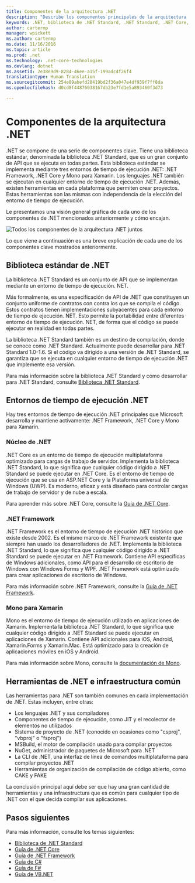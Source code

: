 ```yaml
---
title: Componentes de la arquitectura .NET
description: "Describe los componentes principales de la arquitectura .NET, como la biblioteca .NET Standard, los entornos de tiempo de ejecución .NET y las herramientas."
keywords: .NET, biblioteca de .NET Standard, .NET Standard, .NET Core, .NET Framework, Xamarin, MSBuild, C#, F#, VB, compiladores
author: cartermp
manager: wpickett
ms.author: cartermp
ms.date: 11/16/2016
ms.topic: article
ms.prod: .net
ms.technology: .net-core-technologies
ms.devlang: dotnet
ms.assetid: 2e38e9d9-8284-46ee-a15f-199adc4f26f4
translationtype: Human Translation
ms.sourcegitcommit: 254e89abefd28419bd2f36a047e4df939f7ff8da
ms.openlocfilehash: d0cd8f44876038167db23e7fd1e5a893460f3d73

---
```


# <a name="net-architectural-components"></a>Componentes de la arquitectura .NET

.NET se compone de una serie de componentes clave.  Tiene una biblioteca estándar, denominada la biblioteca .NET Standard, que es un gran conjunto de API que se ejecuta en todas partes.  Esta biblioteca estándar se implementa mediante tres entornos de tiempo de ejecución .NET: .NET Framework, .NET Core y Mono para Xamarin.  Los lenguajes .NET también se ejecutan en cualquier entorno de tiempo de ejecución .NET.  Además, existen herramientas en cada plataforma que permiten crear proyectos.  Estas herramientas son las mismas con independencia de la elección del entorno de tiempo de ejecución.

Le presentamos una visión general gráfica de cada uno de los componentes de .NET mencionados anteriormente y cómo encajan.

![Todos los componentes de la arquitectura .NET juntos](media/components.png)

Lo que viene a continuación es una breve explicación de cada uno de los componentes clave mostrados anteriormente.  

## <a name="net-standard-library"></a>Biblioteca estándar de .NET

La biblioteca .NET Standard es un conjunto de API que se implementan mediante un entorno de tiempo de ejecución. NET.

Más formalmente, es una especificación de API de .NET que constituyen un conjunto uniforme de contratos con contra los que se compila el código.  Estos contratos tienen implementaciones subyacentes para cada entorno de tiempo de ejecución. NET.  Esto permite la portabilidad entre diferentes entorno de tiempo de ejecución. NET, de forma que el código se puede ejecutar en realidad en todas partes.

La biblioteca .NET Standard también es un destino de compilación, donde se conoce como .NET Standard.  Actualmente puede desarrollar para .NET Standard 1.0-1.6.  Si el código va dirigido a una versión de .NET Standard, se garantiza que se ejecuta en cualquier entorno de tiempo de ejecución .NET que implemente esa versión.

Para más información sobre la biblioteca .NET Standard y cómo desarrollar para .NET Standard, consulte [Biblioteca .NET Standard](library.md).

## <a name="net-runtimes"></a>Entornos de tiempo de ejecución .NET

Hay tres entornos de tiempo de ejecución .NET principales que Microsoft desarrolla y mantiene activamente: .NET Framework, .NET Core y Mono para Xamarin.

### <a name="net-core"></a>Núcleo de .NET

.NET Core es un entorno de tiempo de ejecución multiplataforma optimizado para cargas de trabajo de servidor.  Implementa la biblioteca .NET Standard, lo que significa que cualquier código dirigido a .NET Standard se puede ejecutar en .NET Core.  Es el entorno de tiempo de ejecución que se usa en ASP.NET Core y la Plataforma universal de Windows (UWP).  Es moderno, eficaz y está diseñado para controlar cargas de trabajo de servidor y de nube a escala.

Para aprender más sobre .NET Core, consulte la [Guía de .NET Core](../core/index.md).

### <a name="net-framework"></a>.NET Framework

.NET Framework es el entorno de tiempo de ejecución .NET histórico que existe desde 2002.  Es el mismo marco de .NET Framework existente que siempre han usado los desarrolladores de .NET.  Implementa la biblioteca .NET Standard, lo que significa que cualquier código dirigido a .NET Standard se puede ejecutar en .NET Framework.  Contiene API específicas de Windows adicionales, como API para el desarrollo de escritorio de Windows con Windows Forms y WPF.  .NET Framework está optimizado para crear aplicaciones de escritorio de Windows.

Para más información sobre .NET Framework, consulte la [Guía de .NET Framework](../framework/index.md).

### <a name="mono-for-xamarin"></a>Mono para Xamarin

Mono es el entorno de tiempo de ejecución utilizado en aplicaciones de Xamarin.  Implementa la biblioteca .NET Standard, lo que significa que cualquier código dirigido a .NET Standard se puede ejecutar en aplicaciones de Xamarin.  Contiene API adicionales para iOS, Android, Xamarin.Forms y Xamarin.Mac.  Está optimizado para la creación de aplicaciones móviles en iOS y Android.

Para más información sobre Mono, consulte la [documentación de Mono](http://www.mono-project.com/docs/).

## <a name="net-tooling-and-common-infrastructure"></a>Herramientas de .NET e infraestructura común

Las herramientas para .NET son también comunes en cada implementación de .NET.  Estas incluyen, entre otras:

* Los lenguajes .NET y sus compiladores
* Componentes de tiempo de ejecución, como JIT y el recolector de elementos no utilizados
* Sistema de proyecto de .NET (conocido en ocasiones como "csproj", "vbproj" o "fsproj")
* MSBuild, el motor de compilación usado para compilar proyectos
* NuGet, administrador de paquetes de Microsoft para .NET
* La CLI de .NET, una interfaz de línea de comandos multiplataforma para compilar proyectos .NET
* Herramientas de organización de compilación de código abierto, como CAKE y FAKE

La conclusión principal aquí debe ser que hay una gran cantidad de herramientas y una infraestructura que es común para cualquier tipo de .NET con el que decida compilar sus aplicaciones.

## <a name="next-steps"></a>Pasos siguientes

Para más información, consulte los temas siguientes:

* [Biblioteca de .NET Standard](library.md)
* [Guía de .NET Core](../core/index.md)
* [Guía de .NET Framework](../framework/index.md)
* [Guía de C#](../csharp/index.md)
* [Guía de F#](../csharp/index.md)
* [Guía de VB.NET](../csharp/index.md)


<!--HONumber=Nov16_HO3-->



